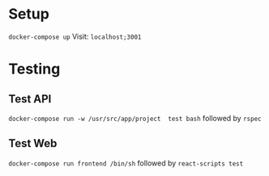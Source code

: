 # Setup
`docker-compose up`
Visit:
`localhost;3001`

# Testing
## Test API
`docker-compose run -w /usr/src/app/project  test bash` followed by `rspec`
## Test Web
`docker-compose run frontend /bin/sh` followed by `react-scripts test`



